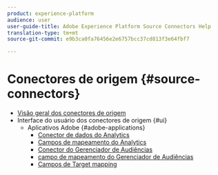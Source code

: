 ```yaml
---
product: experience-platform
audience: user
user-guide-title: Adobe Experience Platform Source Connectors Help
translation-type: tm+mt
source-git-commit: e9b3ca0fa76456e2e6757bcc37cd813f3e64fbf7

---
```



# Conectores de origem {#source-connectors}

- [Visão geral dos conectores de origem](home.md)
- Interface do usuário dos conectores de origem {#ui}
   - Aplicativos Adobe {#adobe-applications}
      - [Conector de dados do Analytics](ui/adobe-applications/analytics.md)
      - [Campos de mapeamento do Analytics](ui/adobe-applications/analytics-mapping.md)
      - [Conector do Gerenciador de Audiências](ui/adobe-applications/audience-manager.md)
      - [campo de mapeamento do Gerenciador de Audiências](ui/adobe-applications/audience-manager-mapping.md)
      - [Campos de Target mapping](ui/adobe-applications/target-mapping.md)